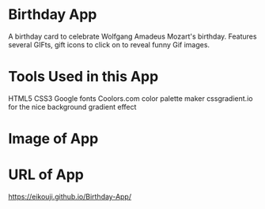 # Birthday App #
A birthday card to celebrate Wolfgang Amadeus Mozart's birthday. 
Features several GIFts, gift icons to click on to reveal funny Gif images.

# Tools Used in this App #
HTML5
CSS3
Google fonts
Coolors.com color palette maker
cssgradient.io for the nice background gradient effect



# Image of App #

# URL of App #
https://eikouji.github.io/Birthday-App/
